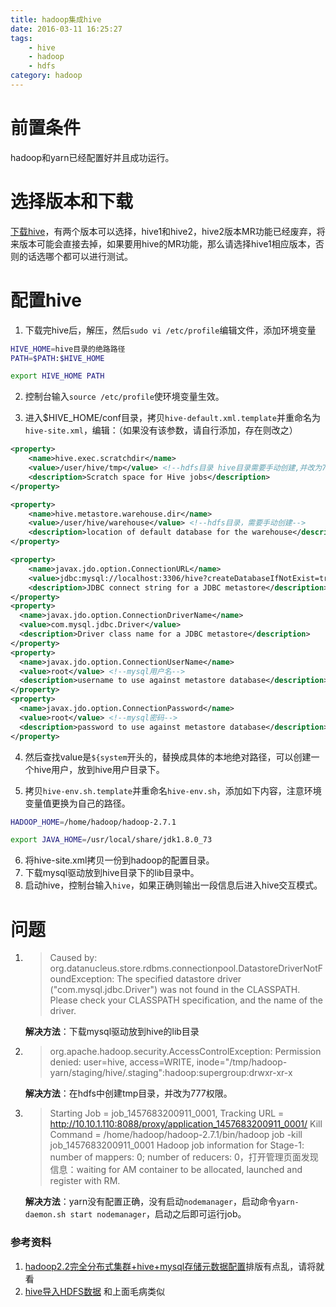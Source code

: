 ```yaml
---
title: hadoop集成hive
date: 2016-03-11 16:25:27
tags:
    - hive
    - hadoop
    - hdfs
category: hadoop
---
```

# 前置条件
hadoop和yarn已经配置好并且成功运行。

# 选择版本和下载
[下载hive](http://www.apache.org/dyn/closer.cgi/hive/)，有两个版本可以选择，hive1和hive2，hive2版本MR功能已经废弃，将来版本可能会直接去掉，如果要用hive的MR功能，那么请选择hive1相应版本，否则的话选哪个都可以进行测试。

# 配置hive
1. 下载完hive后，解压，然后`sudo vi /etc/profile`编辑文件，添加环境变量

```bash
HIVE_HOME=hive目录的绝路路径
PATH=$PATH:$HIVE_HOME

export HIVE_HOME PATH
```

2. 控制台输入`source /etc/profile`使环境变量生效。

3. 进入$HIVE_HOME/conf目录，拷贝`hive-default.xml.template`并重命名为`hive-site.xml`，编辑：（如果没有该参数，请自行添加，存在则改之）

```xml
<property>
    <name>hive.exec.scratchdir</name>
    <value>/user/hive/tmp</value> <!--hdfs目录 hive目录需要手动创建,并改为777权限-->
    <description>Scratch space for Hive jobs</description>
</property>

<property>
    <name>hive.metastore.warehouse.dir</name>
    <value>/user/hive/warehouse</value> <!--hdfs目录，需要手动创建-->
    <description>location of default database for the warehouse</description>
</property>

<property>
    <name>javax.jdo.option.ConnectionURL</name>
    <value>jdbc:mysql://localhost:3306/hive?createDatabaseIfNotExist=true</value> <!--修改为自己的mysql数据库-->
    <description>JDBC connect string for a JDBC metastore</description>
</property>
<property>
  <name>javax.jdo.option.ConnectionDriverName</name>
  <value>com.mysql.jdbc.Driver</value>
  <description>Driver class name for a JDBC metastore</description>
</property>
<property>
  <name>javax.jdo.option.ConnectionUserName</name>
  <value>root</value> <!--mysql用户名-->
  <description>username to use against metastore database</description>
</property>
<property>
  <name>javax.jdo.option.ConnectionPassword</name>
  <value>root</value> <!--mysql密码-->
  <description>password to use against metastore database</description>
</property>
```
4. 然后查找value是`${system`开头的，替换成具体的本地绝对路径，可以创建一个hive用户，放到hive用户目录下。

5. 拷贝`hive-env.sh.template`并重命名`hive-env.sh`，添加如下内容，注意环境变量值更换为自己的路径。

```bash
HADOOP_HOME=/home/hadoop/hadoop-2.7.1 

export JAVA_HOME=/usr/local/share/jdk1.8.0_73
```

6. 将hive-site.xml拷贝一份到hadoop的配置目录。
7. 下载mysql驱动放到hive目录下的lib目录中。
8. 启动hive，控制台输入`hive`，如果正确则输出一段信息后进入hive交互模式。

# 问题
1. > Caused by: org.datanucleus.store.rdbms.connectionpool.DatastoreDriverNotFoundException: The specified datastore driver ("com.mysql.jdbc.Driver") was not found in the CLASSPATH. Please check your CLASSPATH specification, and the name of the driver.

    **解决方法**：下载mysql驱动放到hive的lib目录

2. > org.apache.hadoop.security.AccessControlException: Permission denied: user=hive, access=WRITE, inode="/tmp/hadoop-yarn/staging/hive/.staging":hadoop:supergroup:drwxr-xr-x

    **解决方法**：在hdfs中创建tmp目录，并改为777权限。

3. > Starting Job = job_1457683200911_0001, Tracking URL = http://10.10.1.110:8088/proxy/application_1457683200911_0001/
Kill Command = /home/hadoop/hadoop-2.7.1/bin/hadoop job  -kill job_1457683200911_0001
Hadoop job information for Stage-1: number of mappers: 0; number of reducers: 0，打开管理页面发现信息：waiting for AM container to be allocated, launched and register with RM.

    **解决方法**：yarn没有配置正确，没有启动`nodemanager`，启动命令`yarn-daemon.sh start nodemanager`，启动之后即可运行job。


### 参考资料
1. [hadoop2.2完全分布式集群+hive+mysql存储元数据配置](http://blog.csdn.net/jyf211314/article/details/34110721)排版有点乱，请将就看
2. [hive导入HDFS数据](http://blog.csdn.net/z363115269/article/details/39048589) 和上面毛病类似





